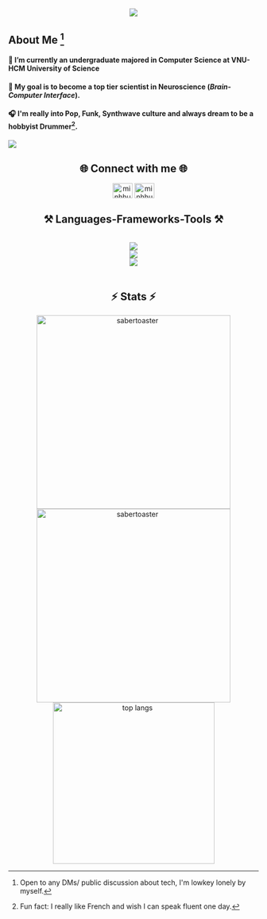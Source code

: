<h1 align="center">
    <img src="https://readme-typing-svg.herokuapp.com/?font=Righteous&size=35&center=true&vCenter=true&width=500&height=70&duration=4000&lines=Salut!+👋;</>+Je+suis+Minh+Huy!;You+can+call+me+Saber" />
</h1>

## About Me  [^1]

#### 🔭 I’m currently an undergraduate majored in Computer Science at **VNU-HCM University of Science**

#### 🎯 My goal is to become **a top tier scientist in Neuroscience** (_Brain-Computer Interface_).

#### 🎧 I'm really into Pop, Funk, Synthwave culture and always dream to be a hobbyist Drummer[^2].

<a href="https://github.com/antonkomarev/github-profile-views-counter"> <img src="https://komarev.com/ghpvc/?username=sabertoaster&style=for-the-badge"> </a>

<h2 align="center">🌐 Connect with me 🌐</h2>
<div align="center">
<a href="https://fb.com/maiducminhhuy" target="blank"><img align="center" src="https://raw.githubusercontent.com/rahuldkjain/github-profile-readme-generator/master/src/images/icons/Social/facebook.svg" alt="minhhuy" height="30" width="40" /></a>
<a href="https://linkedin.com/in/sabertoaster" target="blank"><img align="center" src="https://raw.githubusercontent.com/rahuldkjain/github-profile-readme-generator/master/src/images/icons/Social/linked-in-alt.svg" alt="minhhuy" height="30" width="40" /></a>
</div>
<!--
[![Facebook](https://img.shields.io/badge/Facebook-%231877F2.svg?logo=Facebook&logoColor=white)](https://www.facebook.com/oxyzgiahuy) [![LinkedIn](https://img.shields.io/badge/LinkedIn-%230077B5.svg?logo=linkedin&logoColor=white)](https://linkedin.com/in/thgiahuy)
-->
<h2 align="center">⚒️ Languages-Frameworks-Tools ⚒️</h2>
<br/>
<div align="center">
    <img src="https://skillicons.dev/icons?i=c,cpp,python,matlab,r" /><br>
    <img src="https://skillicons.dev/icons?i=opencv,sklearn,latex,pytorch" /><br>
    <img src="https://skillicons.dev/icons?i=vscode,git,github,anaconda,clion,pycharm" /><br>
</div>
<br/>
<!--
![C++](https://img.shields.io/badge/c++-%2300599C.svg?style=flat&logo=c%2B%2B&logoColor=white) ![C](https://img.shields.io/badge/c-%2300599C.svg?style=flat&logo=c&logoColor=white) ![LaTeX](https://img.shields.io/badge/latex-%23008080.svg?style=flat&logo=latex&logoColor=white) ![Python](https://img.shields.io/badge/python-3670A0?style=flat&logo=python&logoColor=ffdd54) ![NumPy](https://img.shields.io/badge/numpy-%23013243.svg?style=flat&logo=numpy&logoColor=white) ![Pandas](https://img.shields.io/badge/pandas-%23150458.svg?style=flat&logo=pandas&logoColor=white) ![Matplotlib](https://img.shields.io/badge/Matplotlib-%23ffffff.svg?style=flat&logo=Matplotlib&logoColor=black) ![GitHub](https://img.shields.io/badge/github-%23121011.svg?style=flat&logo=github&logoColor=white) ![Markdown](https://img.shields.io/badge/markdown-%23000000.svg?style=flat&logo=markdown&logoColor=white) ![MySQL](https://img.shields.io/badge/mysql-4479A1.svg?style=flat&logo=mysql&logoColor=white) ![JavaScript](https://img.shields.io/badge/javascript-%23323330.svg?style=flat&logo=javascript&logoColor=%23F7DF1E) ![P5js](https://img.shields.io/badge/p5.js-ED225D?style=flat&logo=p5.js&logoColor=FFFFFF) ![R](https://img.shields.io/badge/r-%23276DC3.svg?style=flat&logo=r&logoColor=white) ![Adobe Illustrator](https://img.shields.io/badge/adobe%20illustrator-%23FF9A00.svg?style=flat&logo=adobe%20illustrator&logoColor=white) ![Notion](https://img.shields.io/badge/Notion-%23000000.svg?style=flat&logo=notion&logoColor=white)
-->
<!--
<div align="center">
  <h2>🐍 My Contributions 🐍</h2>
  <br>
  <img alt="snake eating my contributions" src="https://raw.githubusercontent.com/salesp07/salesp07/output/github-contribution-grid-snake.svg" />
  <br/><br/><br/>
</div>
-->

<h2 align="center">⚡ Stats ⚡</h2>
<div align=center>
  <img width=390 src="https://github-readme-stats.vercel.app/api?username=sabertoaster&show_icons=true&locale=en&theme=react" alt="sabertoaster" />
  <img width=390 src="https://github-readme-streak-stats.herokuapp.com/?user=sabertoaster&&theme=react" alt="sabertoaster"alt="readme stats" />
  <img width=325 align="center" src="https://github-readme-stats-salesp07.vercel.app/api/top-langs/?username=sabertoaster&langs_count=8&layout=compact&theme=react&border_radius=10&size_weight=0.5&count_weight=0.5&exclude_repo=github-readme-stats" alt="top langs" />
</div>
<!--
<p><img align="left" src="https://github-readme-stats.vercel.app/api/top-langs?username=oxyzgiahuy&show_icons=true&locale=en&layout=compact&theme=tokyonight" alt="oxyzgiahuy" /></p>
-->

<!--
<p>&nbsp;<img align="center" src="https://github-readme-stats.vercel.app/api?username=oxyzgiahuy&show_icons=true&locale=en&theme=react" alt="oxyzgiahuy" /></p>

<p><img align="center" src="https://github-readme-streak-stats.herokuapp.com/?user=oxyzgiahuy&&theme=react" alt="oxyzgiahuy" /></p>

<p align="left"> <a href="https://github.com/ryo-ma/github-profile-trophy"><img src="https://github-profile-trophy.vercel.app/?username=oxyzgiahuy" alt="oxyzgiahuy" /></a> </p>

<p align="left"> <a href="https://twitter.com/" target="blank"><img src="https://img.shields.io/twitter/follow/?logo=twitter&style=for-the-badge" alt="" /></a> </p>
-->
[^1]: Open to any DMs/ public discussion about tech, I'm lowkey lonely by myself.
[^2]: Fun fact: I really like French and wish I can speak fluent one day.
